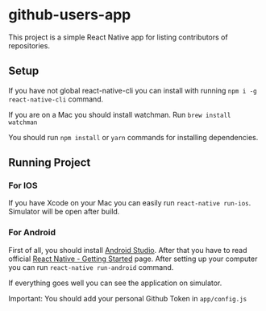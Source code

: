 # github-users-app
This project is a simple React Native app for listing contributors of repositories.

## Setup
If you have not global react-native-cli you can install with running ``npm i -g react-native-cli`` command.

If you are on a Mac you should install watchman. Run ``brew install watchman``

You should run ``npm install`` or ``yarn`` commands for installing dependencies.

## Running Project

### For IOS

If you have Xcode on your Mac you can easily run ``react-native run-ios``. Simulator will be open after build.

### For Android

First of all, you should install [Android Studio](https://developer.android.com/studio/index.html). 
After that you have to read official [React Native - Getting Started](https://facebook.github.io/react-native/docs/getting-started.html) page. After setting up your computer you can run ``react-native run-android`` command.

If everything goes well you can see the application on simulator.

Important: You should add your personal Github Token in ``app/config.js``

